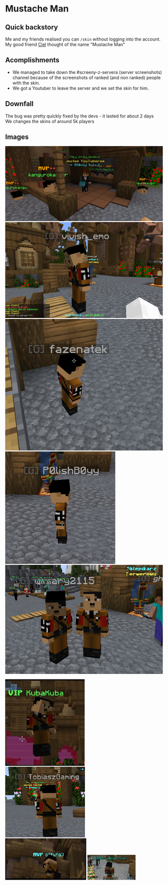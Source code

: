 # Mustache Man

## Quick backstory
Me and my friends realised you can ``/skin`` without logging into the account.   
My good friend [Ciel](https://github.com/Ciel-MC) thought of the name "Mustache Man"

## Acomplishments
<ul>
<li>
    We managed to take down the #screeny-z-servera (server screenshots) channel because of the screenshots of ranked (and non ranked) people with the skin.
  </li>
  <li>
    We got a Youtuber to leave the server and we set the skin for him.
  </li>
</ul>

## Downfall
The bug was pretty quickly fixed by the devs - it lasted for about 2 days  
We changes the skins of around 5k players

## Images

![pic5](./pics/png5.png)
![pic8](./pics/png8.png)
![pic6](./pics/png6.png)
![pic7](./pics/png7.png)
![pic9](./pics/png9.png)


![pic3](./pics/png3.png)
![pic4](./pics/png4.png)
![pic2](./pics/png2.png)
![pic1](./pics/png1.png)

